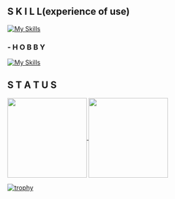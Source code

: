 ## S K I L L(experience of use)

[![My Skills](https://skillicons.dev/icons?i=c,cs,cpp,css,github,html,js,linux,nodejs,opencv,py,r,pytorch,sklearn,tensorflow,ubuntu,unity,vscode)](https://skillicons.dev)

### - H O B B Y

[![My Skills](https://skillicons.dev/icons?i=html,css,cpp,python,pytorch)](https://skillicons.dev)

## S T A T U S

<p>
  <a href="https://github.com/anuraghazra/github-readme-stats">
    <img height="180px" align="center" src="https://github-readme-stats-sigma-five.vercel.app/api/top-langs/?username=miya498&theme=dark&layout=compact" />
  </a>
  <a href="https://github.com/anuraghazra/convoychat">
    <img height="180px" align="center" src="https://github-readme-stats-sigma-five.vercel.app/api?username=miya498&count_private=true&theme=dark&show_icons=true" />
  </a>
</p>

[![trophy](https://github-profile-trophy.vercel.app/?username=miya498&theme=onestar&row=1&column=7&margin-w=4)](https://github.com/ryo-ma/github-profile-trophy)
